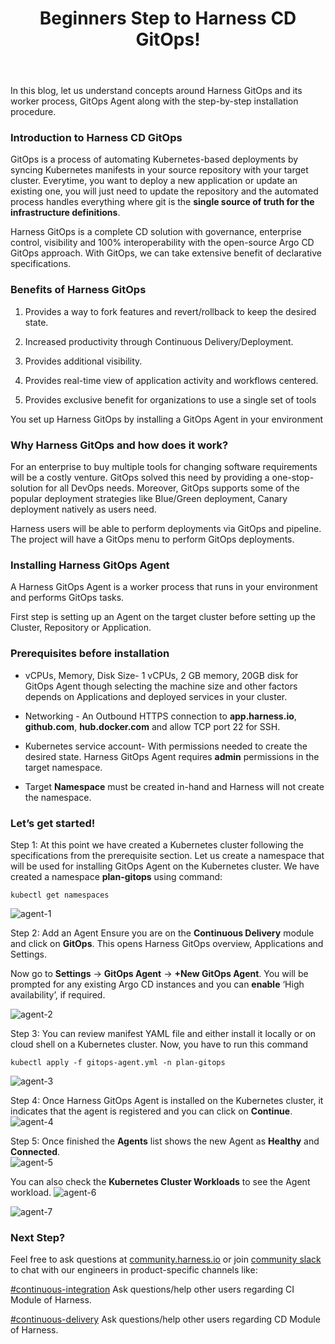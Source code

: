 ﻿---
slug: Beginners-Step-to-Harness-CD-GitOps
title: "Beginners Step to Harness CD GitOps!"
authors: [Shruthi Kini]
tags: [continuous-delivery, GitOps, Harness, cme]
---

In this blog, let us understand concepts around Harness GitOps and its worker process, GitOps Agent along with the step-by-step installation procedure.

### Introduction to Harness CD GitOps

GitOps is a process of automating Kubernetes-based deployments by syncing Kubernetes manifests in your source repository with your target cluster. Everytime, you want to deploy a new application or update an existing one, you will just need to update the repository and the automated process handles everything where git is the **single source of truth for the infrastructure definitions**. 

Harness GitOps is a complete CD solution with governance, enterprise control, visibility and 100% interoperability with the open-source Argo CD GitOps approach. With GitOps, we can take extensive benefit of declarative specifications. 

### Benefits of Harness GitOps

1. Provides a way to fork features and revert/rollback to keep the desired state.

2. Increased productivity through Continuous Delivery/Deployment.

3. Provides additional visibility.

4. Provides real-time view of application activity and workflows centered.

5. Provides exclusive benefit for organizations to use a single set of tools

You set up Harness GitOps by installing a GitOps Agent in your environment

### Why Harness GitOps and how does it work?

For an enterprise to buy multiple tools for changing software requirements will be a costly venture. GitOps solved this need by providing a one-stop-solution for all DevOps needs. Moreover, GitOps supports some of the popular deployment strategies like Blue/Green deployment, Canary deployment natively as users need.

Harness users will be able to perform deployments via GitOps and pipeline. The project will have a GitOps menu to perform GitOps deployments.

### Installing Harness GitOps Agent

A Harness GitOps Agent is a worker process that runs in your environment and performs GitOps tasks.

First step is setting up an Agent on the target cluster before setting up the Cluster, Repository or Application.

### Prerequisites before installation

* vCPUs, Memory, Disk Size- 1 vCPUs, 2 GB memory, 20GB disk for GitOps Agent though selecting the machine size and other factors depends on Applications and deployed services in your cluster.

* Networking - An Outbound HTTPS connection to **app.harness.io**, **github.com**, **hub.docker.com** and allow TCP port 22 for SSH.

* Kubernetes service account- With permissions needed to create the desired state. Harness GitOps Agent requires **admin** permissions in the target namespace.

* Target **Namespace** must be created in-hand and Harness will not create the namespace.

### Let’s get started!

Step 1: At this point we have created a Kubernetes cluster following the specifications from the prerequisite section. Let us create a namespace that will be used for installing GitOps Agent on the Kubernetes cluster. We have created a namespace **plan-gitops** using command:

```
kubectl get namespaces
```

![agent-1](./gitops-agent-1.png) 

Step 2: Add an Agent
Ensure you are on the **Continuous Delivery** module and click on **GitOps**. This opens Harness GitOps overview, Applications and Settings. 

Now go to **Settings** -> **GitOps Agent** -> **+New GitOps Agent**. You will be prompted for any existing Argo CD instances and you can **enable** ‘High availability’, if required.

![agent-2](./gitops-agent-2.png) 

Step 3: You can review manifest YAML file and either install it locally or on cloud shell on a Kubernetes cluster. Now, you have to run this command 

``` 
kubectl apply -f gitops-agent.yml -n plan-gitops
```

![agent-3](./gitops-agent-3.png) 

Step 4: Once Harness GitOps Agent is installed on the Kubernetes cluster, it indicates that the agent is registered and you can click on **Continue**.
![agent-4](./gitops-agent-4.png)   

Step 5: Once finished the **Agents** list shows the new Agent as **Healthy** and **Connected**.   
![agent-5](./gitops-agent-5.png) 

You can also check the **Kubernetes Cluster Workloads** to see the Agent workload.
![agent-6](./gitops-agent-6.png) 

![agent-7](./gitops-agent-7.png)  

### Next Step?

Feel free to ask questions at [community.harness.io](https://community.harness.io/c/harness/7) or join [community slack](https://join.slack.com/t/harnesscommunity/shared_invite/zt-y4hdqh7p-RVuEQyIl5Hcx4Ck8VCvzBw) to chat with our engineers in product-specific channels like:

[#continuous-integration](https://join.slack.com/t/harnesscommunity/shared_invite/zt-y4hdqh7p-RVuEQyIl5Hcx4Ck8VCvzBw) Ask questions/help other users regarding CI Module of Harness.

[#continuous-delivery](https://join.slack.com/t/harnesscommunity/shared_invite/zt-y4hdqh7p-RVuEQyIl5Hcx4Ck8VCvzBw) Ask questions/help other users regarding CD Module of Harness.
